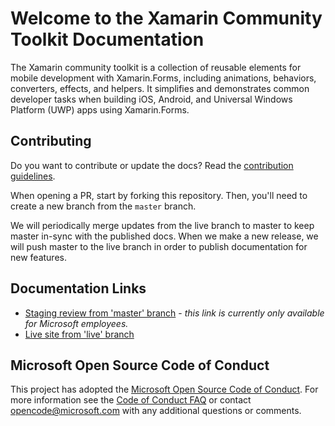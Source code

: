 # Welcome to the Xamarin Community Toolkit Documentation

The Xamarin community toolkit is a collection of reusable elements for mobile development with Xamarin.Forms, including animations, behaviors, converters, effects, and helpers. It simplifies and demonstrates common developer tasks when building iOS, Android, and Universal Windows Platform (UWP) apps using Xamarin.Forms.

## Contributing

Do you want to contribute or update the docs? Read the [contribution guidelines](CONTRIBUTING.md).

When opening a PR, start by forking this repository. Then, you'll need to create a new branch from the `master` branch.

We will periodically merge updates from the live branch to master to keep master in-sync with the published docs.  When we make a new release, we will push master to the live branch in order to publish documentation for new features.

## Documentation Links

- [Staging review from 'master' branch](https://review.docs.microsoft.com/en-us/xamarin/communitytoolkit/?branch=master) - *this link is currently only available for Microsoft employees.*
- [Live site from 'live' branch](https://docs.microsoft.com/xamarin/communitytoolkit/)

## Microsoft Open Source Code of Conduct

This project has adopted the [Microsoft Open Source Code of Conduct](https://opensource.microsoft.com/codeofconduct/). For more information see the [Code of Conduct FAQ](https://opensource.microsoft.com/codeofconduct/faq/) or contact [opencode@microsoft.com](mailto:opencode@microsoft.com) with any additional questions or comments.
